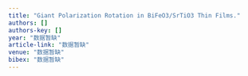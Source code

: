 ```yaml
---
title: "Giant Polarization Rotation in BiFeO3/SrTiO3 Thin Films."
authors: []
authors-key: []
year: "数据暂缺"
article-link: "数据暂缺"
venue: "数据暂缺"
bibex: "数据暂缺"
---
```

